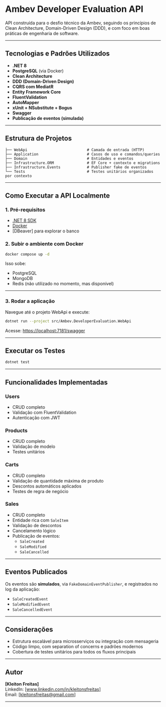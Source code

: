 # Ambev Developer Evaluation API

API construída para o desfio técnico da Ambev, seguindo os princípios de Clean Architecture, Domain-Driven Design (DDD), e com foco em boas práticas de engenharia de software.

---

## Tecnologias e Padrões Utilizados

- **.NET 8**
- **PostgreSQL** (via Docker)
- **Clean Architecture**
- **DDD (Domain-Driven Design)**
- **CQRS com MediatR**
- **Entity Framework Core**
- **FluentValidation**
- **AutoMapper**
- **xUnit + NSubstitute + Bogus**
- **Swagger**
- **Publicação de eventos (simulada)**

---

## Estrutura de Projetos

```text
├── WebApi                           # Camada de entrada (HTTP)
├── Application                      # Casos de uso e comandos/queries
├── Domain                           # Entidades e eventos
├── Infrastructure.ORM               # EF Core + contexto e migrations
├── Infrastructure.Events            # Publisher fake de eventos
└── Tests                            # Testes unitários organizados por contexto
```

---

## Como Executar a API Localmente

### 1. Pré-requisitos
- [.NET 8 SDK](https://dotnet.microsoft.com/en-us/download)
- [Docker](https://www.docker.com/)
- [DBeaver] para explorar o banco

### 2. Subir o ambiente com Docker
```bash
docker compose up -d
```

Isso sobe:
- PostgreSQL
- MongoDB
- Redis (não utilizado no momento, mas disponível)

---

### 3. Rodar a aplicação

Navegue até o projeto WebApi e execute:

```bash
dotnet run --project src/Ambev.DeveloperEvaluation.WebApi
```

Acesse: [https://localhost:7181/swagger](https://localhost:7181/swagger)

---

## Executar os Testes

```bash
dotnet test
```

---

## Funcionalidades Implementadas

### Users
- CRUD completo
- Validação com FluentValidation
- Autenticação com JWT

### Products
- CRUD completo
- Validação de modelo
- Testes unitários

### Carts
- CRUD completo
- Validação de quantidade máxima de produto
- Descontos automáticos aplicados
- Testes de regra de negócio

### Sales
- CRUD completo
- Entidade rica com `SaleItem`
- Validação de descontos
- Cancelamento lógico
- Publicação de eventos:
  - `SaleCreated`
  - `SaleModified`
  - `SaleCancelled`

---

## Eventos Publicados

Os eventos são **simulados**, via `FakeDomainEventPublisher`, e registrados no log da aplicação:

- `SaleCreatedEvent`
- `SaleModifiedEvent`
- `SaleCancelledEvent`

---

## Considerações

- Estrutura escalável para microsserviços ou integração com mensageria
- Código limpo, com separation of concerns e padrões modernos
- Cobertura de testes unitários para todos os fluxos principais

---

## Autor

**[Kleiton Freitas]**  
LinkedIn: [www.linkedin.com/in/kleitonsfreitas]  
Email: [kleitonsfreitas@gmail.com]

---